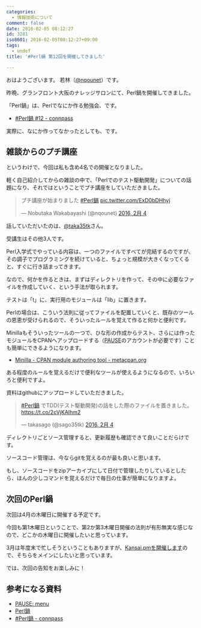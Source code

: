 ```yaml
---
categories:
  - 情報技術について
comment: false
date: 2016-02-05 08:12:27
id: 3281
iso8601: 2016-02-05T08:12:27+09:00
tags:
  - undef
title: '#Perl鍋 第12回を開催してきました'

---
```


<p>おはようございます。
若林（<a href="https://twitter.com/nqounet">@nqounet</a>）です。</p>

<p>昨晩、グランフロント大阪のナレッジサロンにて、Perl鍋を開催してきました。</p>

<p>「Perl鍋」は、Perlでなにか作る勉強会、です。</p>

<ul>
<li><a href="http://perlnabe.connpass.com/event/24946/">#Perl鍋 #12 - connpass</a></li>
</ul>

<p>実際に、なにか作ってなかったとしても、です。</p>



<h2>雑談からのプチ講座</h2>

<p>というわけで、今回は私も含め4名での開催となりました。</p>

<p>軽く自己紹介してからの雑談の中で、「Perlでのテスト駆動開発」についての話題になり、それではということでプチ講座をしていただきました。</p>

<blockquote class="twitter-tweet" data-lang="ja"><p lang="ja" dir="ltr">プチ講座が始まりました <a href="https://twitter.com/hashtag/Perl%E9%8D%8B?src=hash">#Perl鍋</a> <a href="https://t.co/ExD0bDHhyj">pic.twitter.com/ExD0bDHhyj</a></p>&mdash; Nobutaka Wakabayashi (@nqounet) <a href="https://twitter.com/nqounet/status/695192688434376704">2016, 2月 4</a></blockquote>

<p>話していただいたのは、<a href="https://twitter.com/sago35tk">@taka35tk</a>さん。</p>

<p>受講生はその他3人です。</p>

<p>Perl入学式でやっている内容は、一つのファイルですべてが完結するのですが、その調子でプログラミングを続けていると、ちょっと規模が大きくなってくると、すぐに行き詰まってきます。</p>

<p>なので、何かを作るときは、まずはディレクトリを作って、その中に必要なファイルを作成していく、という手法が取られます。</p>

<p>テストは「t」に、実行用のモジュールは「lib」に置きます。</p>

<p>Perlの場合は、こういう法則に従ってファイルを配置していくと、既存のツールの恩恵が受けられるので、そういったルールを覚えて作ると何かと便利です。</p>

<p>Minillaもそういったツールの一つで、ひな形の作成からテスト、さらには作ったモジュールをCPANへアップロードする（<a href="https://pause.perl.org">PAUSE</a>のアカウントが必要です）ことも簡単にできるようになります。</p>

<ul>
<li><a href="https://metacpan.org/pod/Minilla">Minilla - CPAN module authoring tool - metacpan.org</a></li>
</ul>

<p>ある程度のルールを覚えるだけで便利なツールが使えるようになるので、いろいろと便利ですよ。</p>

<p>資料はgithubにアップロードしていただきました。</p>

<blockquote class="twitter-tweet" data-lang="ja"><p lang="ja" dir="ltr"><a href="https://twitter.com/hashtag/Perl%E9%8D%8B?src=hash">#Perl鍋</a> でTDD(テスト駆動開発)の話をした際のファイルを置きました。<a href="https://t.co/2cVjKAIhm2">https://t.co/2cVjKAIhm2</a></p>&mdash; takasago (@sago35tk) <a href="https://twitter.com/sago35tk/status/695209757536186368">2016, 2月 4</a></blockquote>

<script async src="//platform.twitter.com/widgets.js" charset="utf-8"></script>

<p>ディレクトリごとソース管理すると、更新履歴も確認できて良いことだらけです。</p>

<p>ソースコード管理は、今ならgitを覚えるのが最も良いと思います。</p>

<p>もし、ソースコードをzipアーカイブにして日付で管理したりしているとしたら、ほんの少しコマンドを覚えるだけで毎日の仕事が簡単になりますよ。</p>

<h2>次回のPerl鍋</h2>

<p>次回は4月の木曜日に開催する予定です。</p>

<p>今回も第1木曜日ということで、第2か第3木曜日開催の法則が有形無実な感じなので、どこかの木曜日に開催したいと思っています。</p>

<p>3月は年度末で忙しそうということもありますが、<a href="http://kansai.pm.org/entry/2016-02-05-01.html">Kansai.pmを開催します</a>ので、そちらをメインにしたいと思っています。</p>

<p>では、次回の告知をお楽しみに！</p>

<h2>参考になる資料</h2>

<ul>
<li><a href="https://pause.perl.org/pause/query">PAUSE: menu</a></li>
<li><a href="https://github.com/perl-nabe">Perl鍋</a></li>
<li><a href="http://perlnabe.connpass.com/">#Perl鍋 - connpass</a></li>
</ul>
    	